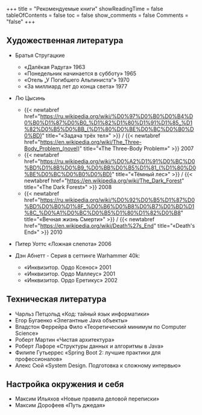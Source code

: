 +++
title = "Рекомендуемые книги"
showReadingTime = false
tableOfContents = false
toc = false
show_comments = false
Comments = "false"
+++

## <i class="fas fa-journal-whills"></i> Художественная литература

- Братья Стругацкие

  - «Далёкая Радуга» 1963
  - «Понедельник начинается в субботу» 1965
  - «Отель „У Погибшего Альпиниста“» 1970
  - «За миллиард лет до конца света» 1977

- Лю Цысинь

  - {{< newtabref  href="https://ru.wikipedia.org/wiki/%D0%97%D0%B0%D0%B4%D0%B0%D1%87%D0%B0_%D1%82%D1%80%D1%91%D1%85_%D1%82%D0%B5%D0%BB_(%D1%80%D0%BE%D0%BC%D0%B0%D0%BD)" title="«Задача трёх тел»" >}} /
    {{< newtabref  href="https://en.wikipedia.org/wiki/The_Three-Body_Problem_(novel)" title="«The Three-Body Problem»" >}}
    2007
  - {{< newtabref  href="https://ru.wikipedia.org/wiki/%D0%A2%D1%91%D0%BC%D0%BD%D1%8B%D0%B9_%D0%BB%D0%B5%D1%81_(%D1%80%D0%BE%D0%BC%D0%B0%D0%BD)" title="«Тёмный лес»" >}} /
    {{< newtabref  href="https://en.wikipedia.org/wiki/The_Dark_Forest" title="«The Dark Forest»" >}} 2008
  - {{< newtabref  href="https://ru.wikipedia.org/wiki/%D0%92%D0%B5%D1%87%D0%BD%D0%B0%D1%8F_%D0%B6%D0%B8%D0%B7%D0%BD%D1%8C_%D0%A1%D0%BC%D0%B5%D1%80%D1%82%D0%B8" title="«Вечная жизнь Смерти»" >}} /
    {{< newtabref  href="https://en.wikipedia.org/wiki/Death%27s_End" title="«Death's End»" >}} 2010

- Питер Уоттс «Ложная слепота» 2006

- Дэн Абнетт - Серия в сеттинге Warhammer 40k:

  - «Инквизитор. Ордо Ксенос» 2001
  - «Инквизитор. Ордо Маллеус» 2001
  - «Инквизитор. Ордо Еретикус» 2002

## <i class="fas fa-atlas"></i> Техническая литература

- Чарльз Петцольд «Код: тайный язык информатики»
- Егор Бугаенко «Элегантные Java объекты»
- Владстон Феррейра Фило «Теоретический минимум по Computer Science»
- Роберт Мартин «Чистая архитектура»
- Роберт Лафоре «Структуры данных и алгоритмы в Java»
- Филипе Гутьеррес «Spring Boot 2: лучшие практики для профессионалов»
- Алекс Сюй «System Design. Подготовка к сложному интервью»

## <i class="fas fa-book"></i> Настройка окружения и себя

- Максим Ильяхов «Новые правила деловой переписки»
- Максим Дорофеев «Путь джедая»
